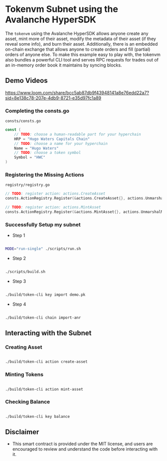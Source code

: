 # Tokenvm Subnet using the Avalanche HyperSDK

The `tokenvm` using the Avalanche HyperSDK allows anyone create any asset, mint more of their asset, modify the metadata of their asset (if they reveal some info), and burn their asset. Additionally, there is an embedded on-chain exchange that allows anyone to create orders and fill (partial) orders of anyone else. To make this example easy to play with, the tokenvm also bundles a powerful CLI tool and serves RPC requests for trades out of an in-memory order book it maintains by syncing blocks.

## Demo Videos

https://www.loom.com/share/bcc5ab87db9f43948141a8e76edd22a7?sid=8e138c78-207e-4db9-8721-e35d97fc1a89

### Completing the consts.go

`consts/consts.go`

```go
const (
	// TODO: choose a human-readable part for your hyperchain
	HRP = "Hugo Waters Capitals Chain"
	// TODO: choose a name for your hyperchain
	Name = "Hugo Waters"
	// TODO: choose a token symbol
	Symbol = "HWC"
)

```

### Registering the Missing Actions

`registry/registry.go`

```go
// TODO: register action: actions.CreateAsset
consts.ActionRegistry.Register(&actions.CreateAsset{}, actions.UnmarshalCreateAsset, false),

// TODO: register action: actions.MintAsset
consts.ActionRegistry.Register(&actions.MintAsset{}, actions.UnmarshalMintAsset, false),
```

### Successfully Setup my subnet

- Step 1

```bash

MODE="run-single" ./scripts/run.sh

```

- Step 2

```bash

./scripts/build.sh

```

- Step 3

```bash

./build/token-cli key import demo.pk

```

- Step 4

```bash

./build/token-cli chain import-anr

```

## Interacting with the Subnet

### Creating Asset

```bash

./build/token-cli action create-asset

```

### Minting Tokens

```bash

./build/token-cli action mint-asset

```

### Checking Balance

```bash

./build/token-cli key balance

```

## Disclaimer

- This smart contract is provided under the MIT license, and users are encouraged to review and understand the code before interacting with it.

